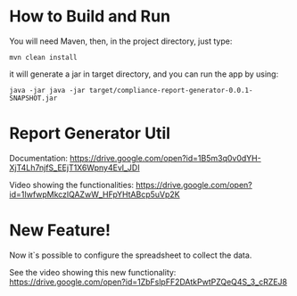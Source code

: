 # How to Build and Run

You will need Maven, then, in the project directory, just type:

`mvn clean install`

it will generate a jar in target directory, and you can run the app by using:

`java -jar java -jar target/compliance-report-generator-0.0.1-SNAPSHOT.jar`

# Report Generator Util

Documentation: https://drive.google.com/open?id=1B5m3q0v0dYH-XjT4Lh7njfS_EEjT1X6Wpny4Evl_JDI

Video showing the functionalities: https://drive.google.com/open?id=1IwfwpMkczlQAZwW_HFpYHtABcp5uVp2K 

# New Feature!

Now it`s possible to configure the spreadsheet to collect the data.

See the video showing this new functionality: https://drive.google.com/open?id=1ZbFslpFF2DAtkPwtPZQeQ4S_3_cRZEJ8
